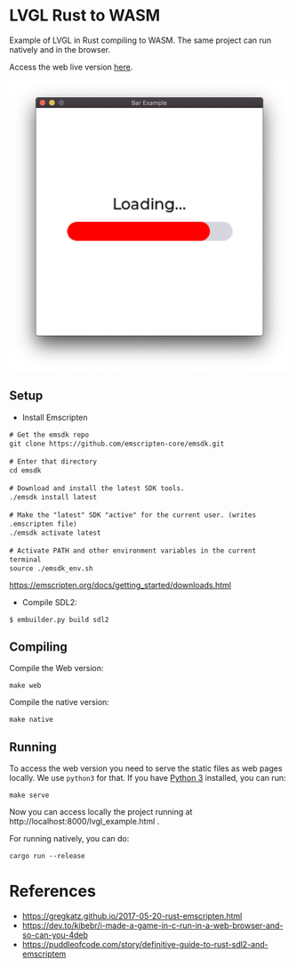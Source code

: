 # LVGL Rust to WASM

Example of LVGL in Rust compiling to WASM. The same project can run natively and in the browser.

Access the web live version [here](https://rafaelcaricio.github.io/lvgl-rs-wasm).

![Project Running Natively](docs/images/native.png)

## Setup

- Install Emscripten
``` 
# Get the emsdk repo
git clone https://github.com/emscripten-core/emsdk.git

# Enter that directory
cd emsdk

# Download and install the latest SDK tools.
./emsdk install latest

# Make the "latest" SDK "active" for the current user. (writes .emscripten file)
./emsdk activate latest

# Activate PATH and other environment variables in the current terminal
source ./emsdk_env.sh
```
https://emscripten.org/docs/getting_started/downloads.html

- Compile SDL2:
``` 
$ embuilder.py build sdl2
```

## Compiling

Compile the Web version:
```
make web
```

Compile the native version:
```
make native
```

## Running

To access the web version you need to serve the static files as web pages locally. We use `python3` for that. If you
have [Python 3](https://www.python.org/downloads/) installed, you can run:
```
make serve
```

Now you can access locally the project running at http://localhost:8000/lvgl_example.html .

For running natively, you can do:
```
cargo run --release
```


# References
- https://gregkatz.github.io/2017-05-20-rust-emscripten.html
- https://dev.to/kibebr/i-made-a-game-in-c-run-in-a-web-browser-and-so-can-you-4deb
- https://puddleofcode.com/story/definitive-guide-to-rust-sdl2-and-emscriptem

